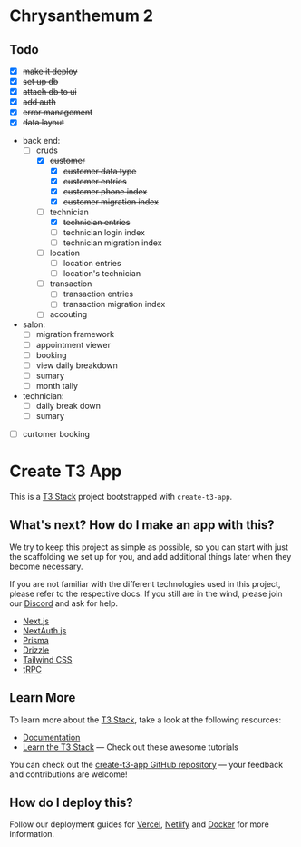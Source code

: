 # Chrysanthemum 2

## Todo

- [x] ~~make it deploy~~
- [x] ~~set up db~~
- [x] ~~attach db to ui~~
- [x] ~~add auth~~
- [x] ~~error management~~
- [x] ~~data layout~~
- back end:
    - [ ] cruds
        - [x] ~~customer~~
            - [x] ~~customer data type~~
            - [x] ~~customer entries~~
            - [x] ~~customer phone index~~
            - [x] ~~customer migration index~~
        - [ ] technician
            - [x] ~~technician entries~~
            - [ ] technician login index
            - [ ] technician migration index
        - [ ] location
            - [ ] location entries
            - [ ] location's technician
        - [ ] transaction
            - [ ] transaction entries
            - [ ] transaction migration index
        - [ ] accouting
            
- salon:
    - [ ] migration framework
    - [ ] appointment viewer
    - [ ] booking
    - [ ] view daily breakdown
    - [ ] sumary
    - [ ] month tally
- technician:
    - [ ] daily break down
    - [ ] sumary
- [ ] curtomer booking



# Create T3 App

This is a [T3 Stack](https://create.t3.gg/) project bootstrapped with `create-t3-app`.

## What's next? How do I make an app with this?

We try to keep this project as simple as possible, so you can start with just the scaffolding we set up for you, and add additional things later when they become necessary.

If you are not familiar with the different technologies used in this project, please refer to the respective docs. If you still are in the wind, please join our [Discord](https://t3.gg/discord) and ask for help.

- [Next.js](https://nextjs.org)
- [NextAuth.js](https://next-auth.js.org)
- [Prisma](https://prisma.io)
- [Drizzle](https://orm.drizzle.team)
- [Tailwind CSS](https://tailwindcss.com)
- [tRPC](https://trpc.io)

## Learn More

To learn more about the [T3 Stack](https://create.t3.gg/), take a look at the following resources:

- [Documentation](https://create.t3.gg/)
- [Learn the T3 Stack](https://create.t3.gg/en/faq#what-learning-resources-are-currently-available) — Check out these awesome tutorials

You can check out the [create-t3-app GitHub repository](https://github.com/t3-oss/create-t3-app) — your feedback and contributions are welcome!

## How do I deploy this?

Follow our deployment guides for [Vercel](https://create.t3.gg/en/deployment/vercel), [Netlify](https://create.t3.gg/en/deployment/netlify) and [Docker](https://create.t3.gg/en/deployment/docker) for more information.
